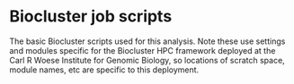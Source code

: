 # Biocluster job scripts

The basic Biocluster scripts used for this analysis.  Note these use settings and modules specific for the Biocluster HPC framework deployed at the Carl R Woese Institute for Genomic Biology, so locations of scratch space, module names, etc are specific to this deployment.
